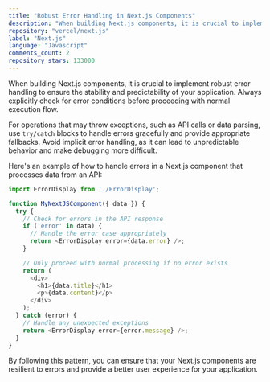 ```yaml
---
title: "Robust Error Handling in Next.js Components"
description: "When building Next.js components, it is crucial to implement robust error handling to ensure the stability and predictability of your application. Always explicitly check for error conditions before proceeding with normal execution flow."
repository: "vercel/next.js"
label: "Next.js"
language: "Javascript"
comments_count: 2
repository_stars: 133000
---
```


When building Next.js components, it is crucial to implement robust error handling to ensure the stability and predictability of your application. Always explicitly check for error conditions before proceeding with normal execution flow.

For operations that may throw exceptions, such as API calls or data parsing, use `try/catch` blocks to handle errors gracefully and provide appropriate fallbacks. Avoid implicit error handling, as it can lead to unpredictable behavior and make debugging more difficult.

Here's an example of how to handle errors in a Next.js component that processes data from an API:

```javascript
import ErrorDisplay from './ErrorDisplay';

function MyNextJSComponent({ data }) {
  try {
    // Check for errors in the API response
    if ('error' in data) {
      // Handle the error case appropriately
      return <ErrorDisplay error={data.error} />;
    }

    // Only proceed with normal processing if no error exists
    return (
      <div>
        <h1>{data.title}</h1>
        <p>{data.content}</p>
      </div>
    );
  } catch (error) {
    // Handle any unexpected exceptions
    return <ErrorDisplay error={error.message} />;
  }
}
```

By following this pattern, you can ensure that your Next.js components are resilient to errors and provide a better user experience for your application.